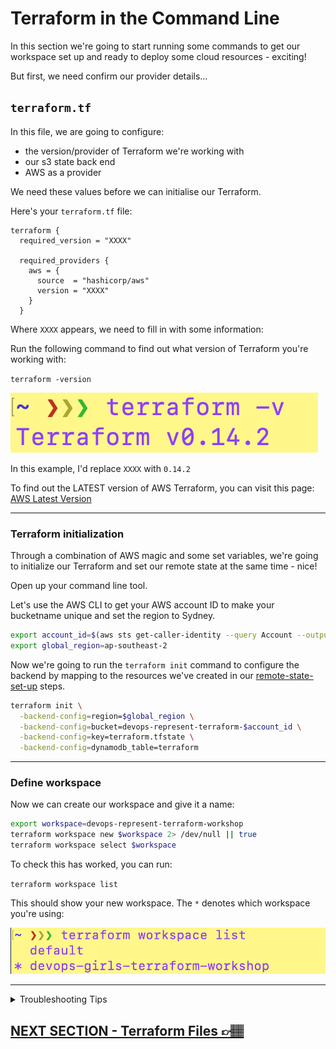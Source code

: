 # Terraform in the Command Line

In this section we're going to start running some commands to get our workspace set up and ready to deploy some cloud resources - exciting!

But first, we need confirm our provider details...

## `terraform.tf`

In this file, we are going to configure:

- the version/provider of Terraform we're working with
- our s3 state back end
- AWS as a provider

We need these values before we can initialise our Terraform.

Here's your `terraform.tf` file:

```
terraform {
  required_version = "XXXX"

  required_providers {
    aws = {
      source  = "hashicorp/aws"
      version = "XXXX"
    }
  }

```

Where `XXXX` appears, we need to fill in with some information:

Run the following command to find out what version of Terraform you're working with:

`terraform -version`

![terraform version](../images/terraform-version.png)

In this example, I'd replace `XXXX` with `0.14.2`

To find out the LATEST version of AWS Terraform, you can visit this page: [AWS Latest Version](https://registry.terraform.io/providers/hashicorp/aws/latest)

---

### Terraform initialization

Through a combination of AWS magic and some set variables, we're going to initialize our Terraform and set our remote state at the same time - nice!

Open up your command line tool.

Let's use the AWS CLI to get your AWS account ID to make your bucketname unique and set the region to Sydney.

```bash
export account_id=$(aws sts get-caller-identity --query Account --output text)
export global_region=ap-southeast-2
```

Now we're going to run the `terraform init` command to configure the backend by mapping to the resources we've created in our [remote-state-set-up](04-remote-state-set-up.md) steps. 

```bash
terraform init \
  -backend-config=region=$global_region \
  -backend-config=bucket=devops-represent-terraform-$account_id \
  -backend-config=key=terraform.tfstate \
  -backend-config=dynamodb_table=terraform
```

---


### Define workspace

Now we can create our workspace and give it a name:

```bash
export workspace=devops-represent-terraform-workshop
terraform workspace new $workspace 2> /dev/null || true
terraform workspace select $workspace
```

To check this has worked, you can run:

`terraform workspace list`

This should show your new workspace. The `*` denotes which workspace you're using:

![terraform workspace list](../images/workspace-list.png)


--- 

<details><summary>Troubleshooting Tips</summary><p>

You'll face some issues if your initialization details don't match your backend you've created:

This needs to match the **s3 Bucket** you created in your [Remote State Stack](../remote_state/stack.yaml)

`-backend-config=bucket=devops-represent-terraform-$account_id \` 


This needs to match the **DynamoDB table** name you created in your [Remote State Stack](../remote_state/stack.yaml)

`-backend-config=dynamodb_table=terraform` 

If you've had some issues already and the `terraform-init` command is telling you the bucket doesn't exist, try the following command to remove th state lock file:

`rm -rf .terraform .terraform.lock.hcl`

</p></details>


## [NEXT SECTION - Terraform Files 👉🏽](05-terraform-files.md)
